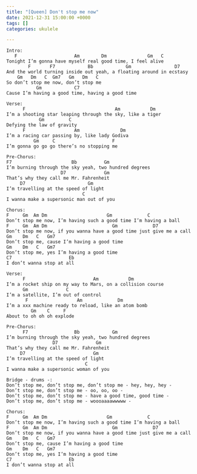 ```yaml
---
title: "[Queen] Don't stop me now"
date: 2021-12-31 15:00:00 +0000
tags: []
categories: ukulele

---
```

    Intro:
       F                     Am        Dm               Gm   C
    Tonight I’m gonna have myself real good time, I feel alive
            F       F7            Bb            Gm                D7
    And the world turning inside out yeah, a floating around in ecstasy
        Gm   Dm   C  Gm7   Gm   Dm   C
    So don’t stop me now, don’t stop me
               Gm			 C7
    Cause I’m having a good time, having a good time
    
    Verse:
          F                                 Am           Dm
    I’m a shooting star leaping through the sky, like a tiger
                Gm         C
    Defying the law of gravity
          F                  Am               Dm
    I’m a racing car passing by, like lady Godiva
              Gm     C                     F
    I’m gonna go go go there’s no stopping me
    
    Pre-Chorus:
    F7                      Bb          Gm
    I’m burning through the sky yeah, two hundred degrees
                        D7              Gm
    That’s why they call me Mr. Fahrenheit
         D7                       Gm
    I’m travelling at the speed of light
                      			C 
    I wanna make a supersonic man out of you
    
    Chorus:
    F     Gm  Am Dm                      Gm             C
    Don’t stop me now, I’m having such a good time I’m having a ball
    F     Gm  Am Dm                        Gm             D7
    Don’t stop me now, if you wanna have a good time just give me a call
    Gm    Dm   C   Gm7 
    Don’t stop me, cause I’m having a good time
    Gm    Dm   C   Gm7
    Don’t stop me, yes I’m having a good time
    C7                     Eb
    I don’t wanna stop at all
    
    Verse:
          F                         Am           Dm
    I’m a rocket ship on my way to Mars, on a collision course
          Gm              C
    I’m a satellite, I’m out of control
           F         	      Am             Dm
    I’m a xxx machine ready to reload, like an atom bomb
             Gm    C     F
    About to oh oh oh explode
    
    Pre-Chorus:
          F7                 Bb            Gm
    I’m burning through the sky yeah, two hundred degrees
                     D7              Gm
    That’s why they call me Mr. Fahrenheit
         D7                         Gm
    I’m travelling at the speed of light
                      		     C 
    I wanna make a supersonic woman of you
    
    Bridge - drums -:
    Don’t stop me, don’t stop me, don’t stop me - hey, hey, hey -
    Don’t stop me, don’t stop me - oo, oo, oo -
    Don’t stop me, don’t stop me - have a good time, good time -
    Don’t stop me, don’t stop me - woooaaaawwwww -
    
    Chorus:
    F     Gm  Am Dm                      Gm             C
    Don’t stop me now, I’m having such a good time I’m having a ball
    F     Gm  Am Dm                        Gm             D7
    Don’t stop me now, if you wanna have a good time just give me a call
    Gm    Dm   C   Gm7 
    Don’t stop me, cause I’m having a good time
    Gm    Dm   C   Gm7
    Don’t stop me, yes I’m having a good time
    C7                     Eb
    I don’t wanna stop at all    